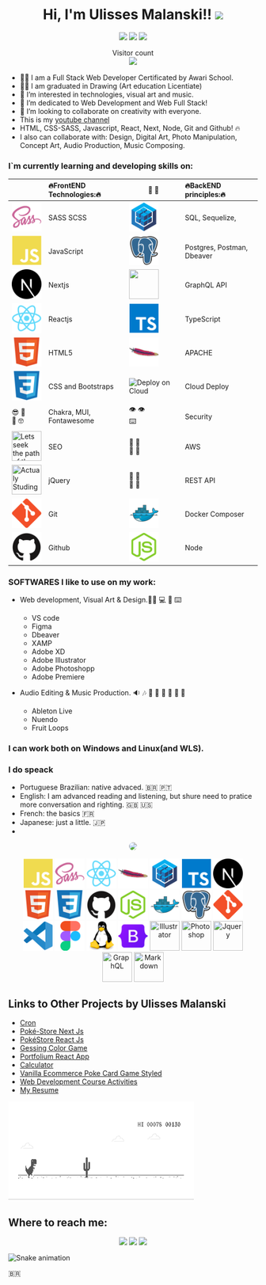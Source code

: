 
<div align="center">
 
<h1 align="center"><b>Hi, I'm Ulisses Malanski!! <img src="https://media.giphy.com/media/hvRJCLFzcasrR4ia7z/giphy.gif" width="25px"></b></h1>
<img height="180em" src="https://github-readme-stats.vercel.app/api?username=malanski&show_icons=true&theme=dark&include_all_commits=true&count_private=true">  
<img height="180em" src="https://github-readme-streak-stats.herokuapp.com/?user=malanski&hide_border=true&theme=nightowl&show_icons=true" />
<img height="180em" src="https://github-readme-stats.vercel.app/api/top-langs/?username=malanski&layout=compact&langs_count=7&theme=radical">
<p align="center"> 
  Visitor count<br>
  <img src="https://profile-counter.glitch.me/malanski/count.svg" />
</p> 
</div>

- 👨‍🎓 I am a Full Stack Web Developer Certificated by Awari School.
- 👨‍🎨 I am graduated in Drawing (Art education Licentiate)
- 👀 I’m interested in technologies, visual art and music.  
- 🌱 I’m dedicated to Web Development and Web Full Stack!
- 💞️ I’m looking to collaborate on creativity with everyone. 
- This is my [youtube channel](https://www.youtube.com/channel/UCMO8be295Zay2OajfewJpMA) 
- HTML, CSS-SASS, Javascript, React, Next, Node, Git and Github! 🔥
- I also can collaborate with: Design, Digital Art, Photo Manipulation, Concept Art, Audio Production, Music Composing.  
  
### I`m currently learning and developing skills on:  
<div align="center">

  
||🔥FrontEND Technologies:🔥      | 🌸 🌸 |🔥BackEND principles:🔥 | 
| ---- | :---------------------------- | ---- | :------------------------- |
| <img title="SCSS with artistic backgorund" height="60" width="60" src="https://raw.githubusercontent.com/devicons/devicon/master/icons/sass/sass-original.svg"> |SASS SCSS | <img title="" height="60" width="60" src="https://raw.githubusercontent.com/devicons/devicon/master/icons/sequelize/sequelize-original.svg"> |SQL, Sequelize,  |  
| <img title="Currently learnig everiday" height="60" width="60" src="https://raw.githubusercontent.com/devicons/devicon/master/icons/javascript/javascript-plain.svg"> |JavaScript | <img title="Creating REST API's" height="60" width="60" src="https://raw.githubusercontent.com/devicons/devicon/master/icons/postgresql/postgresql-original.svg"> | Postgres, Postman, Dbeaver |
| <img title="Create ecommerce applications using REST API via SWR fetching" height="60" width="60" src="https://raw.githubusercontent.com/devicons/devicon/master/icons/nextjs/nextjs-original.svg"> |Nextjs | <img title="" height="60" width="60"  src="https://cdn.jsdelivr.net/gh/devicons/devicon/icons/graphql/graphql-plain.svg" /> |GraphQL API |
| <img title="Create ecommerce applications using REST API via axios fetching" height="60" width="60" src="https://raw.githubusercontent.com/devicons/devicon/master/icons/react/react-original.svg"> |Reactjs                        | <img title="" height="60" width="60" src="https://raw.githubusercontent.com/devicons/devicon/master/icons/typescript/typescript-plain.svg"> |TypeScript |
| <img title="HTML elements, tags, W3C validation" height="60" width="60" src="https://raw.githubusercontent.com/devicons/devicon/master/icons/html5/html5-original.svg"> |HTML5 | <img title="Learning about host, server..." height="60" width="60" src="https://raw.githubusercontent.com/devicons/devicon/master/icons/apache/apache-original.svg"> |APACHE |
| <img title="I love CSS, specialy SCSS, feels like painting, it is my second nature" height="60" width="60" src="https://raw.githubusercontent.com/devicons/devicon/master/icons/css3/css3-original.svg"> | CSS and Bootstraps | <img title="Deploy on Cloud" src="https://cdn.jsdelivr.net/gh/devicons/devicon/icons/googlecloud/googlecloud-original.svg" /> | Cloud Deploy |
| 😎 🌸<br>🌸 🤓 |Chakra, MUI, Fontawesome | 👁️ 👁️<br> ⌨️ |Security |
| <img title="Lets seek the path of the yellow block" height="60" width="60"  src="https://cdn.jsdelivr.net/gh/devicons/devicon/icons/google/google-original.svg" /> |SEO | 🌸 🌸<br>🌸 🌸 |AWS |
| <img title="Actualy Studing" height="60" width="60" src="https://cdn.jsdelivr.net/gh/devicons/devicon/icons/jquery/jquery-original.svg" /> |jQuery | 🌸 🌸<br>🌸 🌸 |REST API|
| <img title="Commit, PullRequest, Merge are my favorite sport" height="60" width="60" src="https://raw.githubusercontent.com/devicons/devicon/master/icons/git/git-original.svg"> |Git | <img title="Actualy Studing" height="60" width="60" src="https://raw.githubusercontent.com/devicons/devicon/master/icons/docker/docker-original.svg"> |Docker Composer  |
| <img title="Love to learn by seeing codes and applications" height="60" width="60" src="https://raw.githubusercontent.com/devicons/devicon/master/icons/github/github-original.svg"> | Github | <img title="npm and npx are tools that are doing the hard work for us" height="60" width="60" src="https://raw.githubusercontent.com/devicons/devicon/master/icons/nodejs/nodejs-original.svg"> | Node |


</div>

      
### SOFTWARES I like to use on my work:
  * Web development, Visual Art & Design.🧑‍🎨 💻 📱 ⌨️
      - VS code
      - Figma
      - Dbeaver
      - XAMP
      - Adobe XD
      - Adobe Illustrator
      - Adobe Photoshopp
      - Adobe Premiere  
     
  * Audio Editing & Music Production. 🔉 🎶 🎸 🥁 🎵 🎹 🎤 🎼
      - Ableton Live
      - Nuendo
      - Fruit Loops 
### I can work both on Windows and Linux(and WLS).  

### I do speack 
- Portuguese Brazilian: native advaced. 🇧🇷 🇵🇹
- English: I am advanced reading and listening, but shure need to pratice more conversation and righting. 🇬🇧 🇺🇸
- French: the basics 🇫🇷
- Japanese: just a little. 🇯🇵
- 
         

 <div align="center">
 
 <a href="https://www.facebook.com/ulisses.malanski/"><img height="180" style="border-radius: 50px;" src="https://lastfm.freetls.fastly.net/i/u/770x0/2d81602ce3cb43378ddf0d57407d9738.jpg#2d81602ce3cb43378ddf0d57407d9738"></a>
     
 </div>
  
<div align="center" style="display: inline-block;">
<img title="JavaScript" height="60" width="60" src="https://raw.githubusercontent.com/devicons/devicon/master/icons/javascript/javascript-plain.svg">
<img title="SASS - SCSS" height="60" width="60" src="https://raw.githubusercontent.com/devicons/devicon/master/icons/sass/sass-original.svg">
<img title="React" height="60" width="60" src="https://raw.githubusercontent.com/devicons/devicon/master/icons/react/react-original.svg">
<img title="Apache" height="60" width="60" src="https://raw.githubusercontent.com/devicons/devicon/master/icons/apache/apache-original.svg"> 
<img title="sequelize" height="60" width="60" src="https://raw.githubusercontent.com/devicons/devicon/master/icons/sequelize/sequelize-original.svg">
<img title="TypeScript" height="60" width="60" src="https://raw.githubusercontent.com/devicons/devicon/master/icons/typescript/typescript-plain.svg">   
<img title="Next" height="60" width="60" src="https://raw.githubusercontent.com/devicons/devicon/master/icons/nextjs/nextjs-original.svg">   
<img title="HTML5" height="60" width="60" src="https://raw.githubusercontent.com/devicons/devicon/master/icons/html5/html5-original.svg">
<img title="CSS#" height="60" width="60" src="https://raw.githubusercontent.com/devicons/devicon/master/icons/css3/css3-original.svg">
<img title="Github" height="60" width="60" src="https://raw.githubusercontent.com/devicons/devicon/master/icons/github/github-original.svg">
<img title="Nodejs" height="60" width="60" src="https://raw.githubusercontent.com/devicons/devicon/master/icons/nodejs/nodejs-original.svg">
<img title="Docker Composer" height="60" width="60" src="https://raw.githubusercontent.com/devicons/devicon/master/icons/docker/docker-original.svg">
<img title="PostgreSQL" height="60" width="60" src="https://raw.githubusercontent.com/devicons/devicon/master/icons/postgresql/postgresql-original.svg">
<img title="Git" height="60" width="60" src="https://raw.githubusercontent.com/devicons/devicon/master/icons/git/git-original.svg">
<img title="VScode" height="60" width="60" src="https://raw.githubusercontent.com/devicons/devicon/master/icons/vscode/vscode-original.svg">
<img title="Figma" height="60" width="60" src="https://raw.githubusercontent.com/devicons/devicon/master/icons/figma/figma-original.svg">
<img title="Linux" height="60" width="60" src="https://raw.githubusercontent.com/devicons/devicon/master/icons/linux/linux-original.svg">
<img title="Bootstrap" height="60" width="60" src="https://raw.githubusercontent.com/devicons/devicon/master/icons/bootstrap/bootstrap-original.svg">
<img title="Illustrator" height="60" width="60" src="https://cdn.jsdelivr.net/gh/devicons/devicon/icons/illustrator/illustrator-plain.svg" />
<img title="Photoshop" height="60" width="60" src="https://cdn.jsdelivr.net/gh/devicons/devicon/icons/photoshop/photoshop-plain.svg" />
<img title="Jquery" height="60" width="60" src="https://cdn.jsdelivr.net/gh/devicons/devicon/icons/jquery/jquery-original.svg" />
<img title="GraphQL" height="60" width="60"  src="https://cdn.jsdelivr.net/gh/devicons/devicon/icons/graphql/graphql-plain.svg" />
<img title="Markdown" height="60" width="60" src="https://cdn.jsdelivr.net/gh/devicons/devicon/icons/markdown/markdown-original.svg" />
  
</div>  

## Links to Other Projects by Ulisses Malanski<br>  
 
- <a href="https://malanski.github.io/cron/" title="Cronometer" target="_blank">Cron</a>  
- <a href="https://poke-store-next.vercel.app//" title="Nextjs Ecommerce Pokemon Store" target="_blank">Poké-Store Next Js</a>
- <a href="https://malanski.github.io/pokestore-react/" title="Reactjs Ecommerce Pokemon Store" target="_blank">PokéStore React Js</a>  
- <a href="https://malanski.github.io/GessingColorGame/" title="Color Game JavaScript CSS HTML" target="_blank">Gessing Color Game</a>
- <a href="https://malanski.github.io/projeto-react-app2/" title="Artistic Portfolium" target="_blank">Portfolium React App</a>
- <a href="https://malanski.github.io/CalculatorX/" title="JavaScript study Calculator">Calculator</a>  
- <a href="https://malanski.github.io/pokeLoja2/" title="My Firts Vanilla Ecommerce project">Vanilla Ecommerce Poke Card Game Styled</a>  
- <a href="https://malanski.github.io/awari-ulisses-dev/" title="Awari Course Activity">Web Development Course Activities</a>  
- <a href="https://malanski.github.io/MyResume/" title="A short personal Resume">My Resume</a>  
  
<!-- ![image](https://github.com/malanski/malanski/blob/master/dino.gif) -->

<img height="200px" width="375px" src="/dino.gif" />

## Where to reach me:  
  
 <div align="center">
 
 <a href="https://www.linkedin.com/in/ulisses-malanski/" target="_blank"><img src="https://img.shields.io/badge/Ulisses Malanski-0077B5?style=for-the-badge&logo=linkedin&logoColor=white" target="_blank"></a>
 <a href = "mailto:malanskiwork@gmail.com"><img src="https://img.shields.io/badge/-malanskiwork@gmail.com-%23333?style=for-the-badge&logo=gmail&logoColor=white" target="_blank"></a>
 <a href="https://www.instagram.com/ulissesmalanski_tattoo/" target="_blank"><img src="https://img.shields.io/badge/Ulisses Malanski Tattoo-E4405F?style=for-the-badge&logo=instagram&logoColor=white" target="_blank"></a>
    
 </div>

![Snake animation](https://github.com/malanski/malanski/blob/output/github-contribution-grid-snake.svg)

 
🇧🇷
